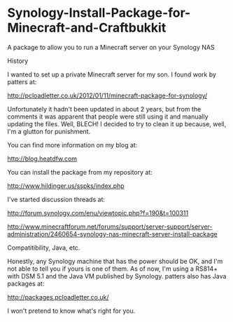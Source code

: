 # Synology-Install-Package-for-Minecraft-and-Craftbukkit
A package to allow you to run a Minecraft server on your Synology NAS

History

I wanted to set up a private Minecraft server for my son.  I found work by patters at:

http://pcloadletter.co.uk/2012/01/11/minecraft-package-for-synology/

Unfortunately it hadn't been updated in about 2 years, but from the comments it was apparent that people were still
using it and manually updating the files.  Well, BLECH!  I decided to try to clean it up because, well, I'm a glutton
for punishment.

You can find more information on my blog at:

http://blog.heatdfw.com

You can install the package from my repository at:

http://www.hildinger.us/sspks/index.php

I've started discussion threads at:

http://forum.synology.com/enu/viewtopic.php?f=190&t=100311

http://www.minecraftforum.net/forums/support/server-support/server-administration/2460654-synology-nas-minecraft-server-install-package

Compatitibility, Java, etc.

Honestly, any Synology machine that has the power should be OK, and I'm not able to tell you if yours is one of them.
As of now, I'm using a RS814+ with DSM 5.1 and the Java VM published by Synology.  patters also has Java packages at:

http://packages.pcloadletter.co.uk/

I won't pretend to know what's right for you.
